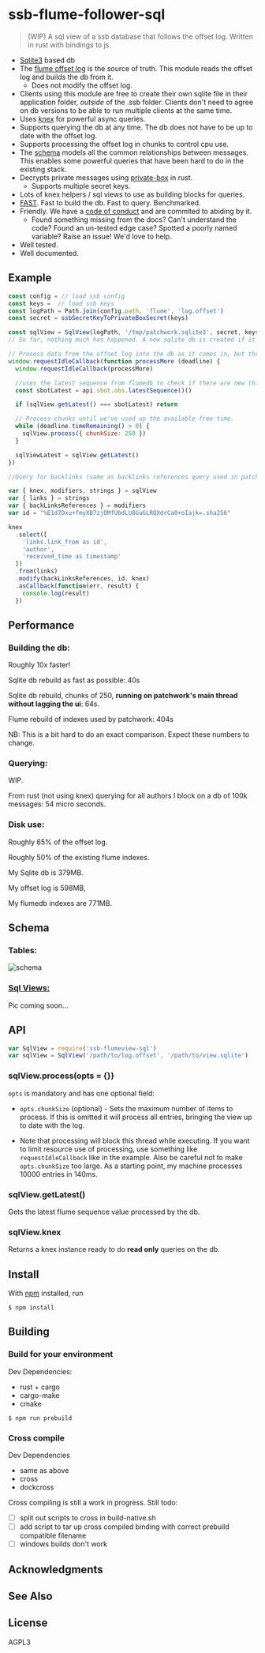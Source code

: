 # ssb-flume-follower-sql 

> (WIP) A sql view of a ssb database that follows the offset log. Written in rust with bindings to js. 

- [Sqlite3](http://sqlite.org) based db
- The [flume offset log](https://github.com/flumedb/flumelog-offset) is the source of truth. This module reads the offset log and builds the db from it.
  - Does not modify the offset log.
- Clients using this module are free to create their own sqlite file in their application folder, _outside_ of the .ssb folder. Clients don't need to agree on db versions to be able to run multiple clients at the same time. 
- Uses [knex](http://knexjs.org/) for powerful async queries.
- Supports querying the db at any time. The db does not have to be up to date with the offset log. 
- Supports processing the offset log in chunks to control cpu use. 
- The [schema](#Schema) models all the common relationships between messages. This enables some powerful queries that have been hard to do in the existing stack. 
- Decrypts private messages using [private-box](https://github.com/pietgeursen/private-box-rs) in rust.  
  - Supports multiple secret keys. 
- Lots of knex helpers / sql views to use as building blocks for queries.
- [FAST](#Performance). Fast to build the db. Fast to query. Benchmarked.
- Friendly. We have a [code of conduct](/code-of-conduct.md) and are commited to abiding by it.
  - Found something missing from the docs? Can't understand the code? Found an un-tested edge case? Spotted a poorly named variable? Raise an issue! We'd love to help.
- Well tested.
- Well documented.

## Example

```js
const config = // load ssb config 
const keys =  // load ssb keys
const logPath = Path.join(config.path, 'flume', 'log.offset')
const secret = ssbSecretKeyToPrivateBoxSecret(keys)

const sqlView = SqlView(logPath, '/tmp/patchwork.sqlite3', secret, keys.id)
// So far, nothing much has happened. A new sqlite db is created if it doesn't exist. No indexing is happening automatically.

// Process data from the offset log into the db as it comes in, but throttled so it's not too cpu hungry. (Assumes you can use `requestIdleCallback`)
window.requestIdleCallback(function processMore (deadline) {
  window.requestIdleCallback(processMore)

  //uses the latest sequence from flumedb to check if there are new things in the offset log.
  const sbotLatest = api.sbot.obs.latestSequence()()

  if (sqlView.getLatest() === sbotLatest) return

  // Process chunks until we've used up the available free time.
  while (deadline.timeRemaining() > 0) {
    sqlView.process({ chunkSize: 250 })
  }

  sqlViewLatest = sqlView.getLatest()
})

//Query for backlinks (same as backlinks references query used in patchwork)

var { knex, modifiers, strings } = sqlView
var { links } = strings
var { backLinksReferences } = modifiers
var id = "%E1d7Dxu+fmyXB7zjOMfUbdLU8GuGLRQXdrCa0+oIajk=.sha256"

knex
  .select([
    'links.link_from as id',
    'author',
    'received_time as timestamp'
  ])
  .from(links)
  .modify(backLinksReferences, id, knex)
  .asCallback(function(err, result) {
    console.log(result)
  })
```

## Performance

### Building the db:

Roughly 10x faster!

Sqlite db rebuild as fast as possible: 40s 

Sqlite db rebuild, chunks of 250, **running on patchwork's main thread without lagging the ui**: 64s.

Flume rebuild of indexes used by patchwork: 404s


NB: This is a bit hard to do an exact comparison. Expect these numbers to change.

### Querying:

WIP.

From rust (not using knex) querying for all authors I block on a db of 100k messages:
54 micro seconds.

### Disk use:

Roughly 65% of the offset log. 

Roughly 50% of the existing flume indexes.

My Sqlite db is 379MB.

My offset log is 598MB, 

My flumedb indexes are 771MB.

## Schema

### Tables:

![schema](/docs/images/ssb-flumeview-sql.jpg)

### [Sql Views:](https://en.wikipedia.org/wiki/View_(SQL))

Pic coming soon...

## API

```js
var SqlView = require('ssb-flumeview-sql')
var sqlView = SqlView('/path/to/log.offset', '/path/to/view.sqlite') 
```

### sqlView.process(opts = {})

`opts` is mandatory and has one optional field:

- `opts.chunkSize` (optional) - Sets the maximum number of items to process. If this is omitted it will process all entries, bringing the view up to date with the log.

- Note that processing will block this thread while executing. If you want to limit resource use of processing, use something like `requestIdleCallback` like in the example. Also be careful not to make `opts.chunkSize` too large. As a starting point, my machine processes 10000 entries in 140ms.

### sqlView.getLatest()

Gets the latest flume sequence value processed by the db.

### sqlView.knex

Returns a knex instance ready to do **read only** queries on the db.

## Install

With [npm](https://npmjs.org/) installed, run

```
$ npm install 
```

## Building

### Build for your environment

Dev Dependencies:
  - rust + cargo
  - cargo-make
  - cmake

```
$ npm run prebuild
```

### Cross compile

Dev Dependencies
  - same as above
  - cross
  - dockcross

Cross compiling is still a work in progress. Still todo:
  - [ ] split out scripts to cross in build-native.sh
  - [ ] add script to tar up cross compiled binding with correct prebuild compatible filename
  - [ ] windows builds don't work

## Acknowledgments

## See Also

## License

AGPL3
